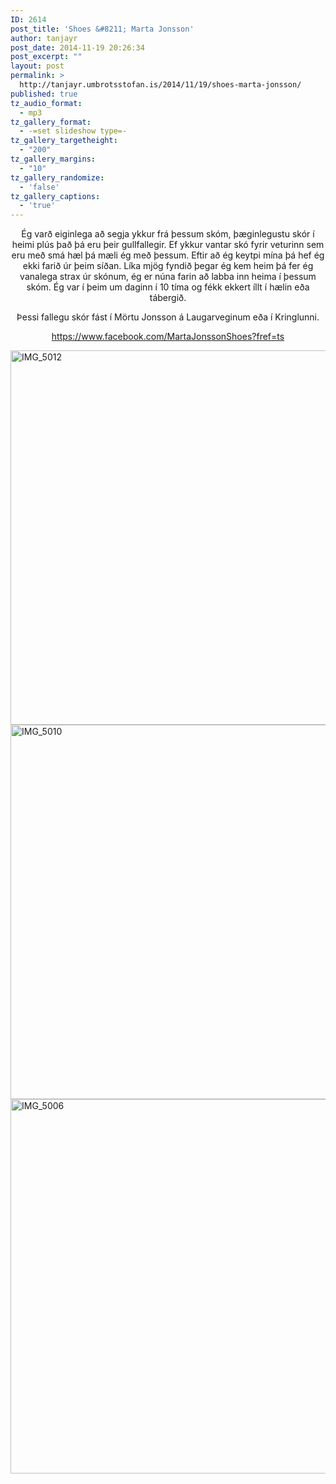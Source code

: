 ```yaml
---
ID: 2614
post_title: 'Shoes &#8211; Marta Jonsson'
author: tanjayr
post_date: 2014-11-19 20:26:34
post_excerpt: ""
layout: post
permalink: >
  http://tanjayr.umbrotsstofan.is/2014/11/19/shoes-marta-jonsson/
published: true
tz_audio_format:
  - mp3
tz_gallery_format:
  - -=set slideshow type=-
tz_gallery_targetheight:
  - "200"
tz_gallery_margins:
  - "10"
tz_gallery_randomize:
  - 'false'
tz_gallery_captions:
  - 'true'
---
```

<p style="text-align: center;">Ég varð eiginlega að segja ykkur frá þessum skóm, þæginlegustu skór í heimi plús það þá eru þeir gullfallegir. Ef ykkur vantar skó fyrir veturinn sem eru með smá hæl þá mæli ég með þessum. Eftir að ég keytpi mína þá hef ég ekki farið úr þeim síðan. Líka mjög fyndið þegar ég kem heim þá fer ég vanalega strax úr skónum, ég er núna farin að labba inn heima í þessum skóm. Ég var í þeim um daginn í 10 tíma og fékk ekkert íllt í hælin eða tábergið.</p>
<p style="text-align: center;">Þessi fallegu skór fást í Mörtu Jonsson á Laugarveginum eða í Kringlunni.</p>
<p style="text-align: center;"><a title="www.facebook.com/MartaJonssonShoes?fref=ts" href="https://www.facebook.com/MartaJonssonShoes?fref=ts" target="_blank">https://www.facebook.com/MartaJonssonShoes?fref=ts</a></p>
<img class="aligncenter size-large wp-image-2617" src="http://www.tanjayr.com/wp-content/uploads/2014/11/IMG_5012-1024x682.jpg" alt="IMG_5012" width="900" height="599" />

<img class="aligncenter size-large wp-image-2616" src="http://www.tanjayr.com/wp-content/uploads/2014/11/IMG_5010-1024x682.jpg" alt="IMG_5010" width="900" height="599" />
<img class="aligncenter size-large wp-image-2615" src="http://www.tanjayr.com/wp-content/uploads/2014/11/IMG_5006-1024x682.jpg" alt="IMG_5006" width="900" height="599" />